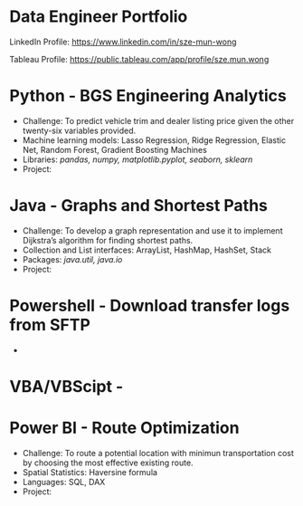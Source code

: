 # Data Engineer Portfolio
LinkedIn Profile: https://www.linkedin.com/in/sze-mun-wong

Tableau Profile: https://public.tableau.com/app/profile/sze.mun.wong

# Python - BGS Engineering Analytics
- Challenge: To predict vehicle trim and dealer listing price given the other twenty-six variables provided.
- Machine learning models: Lasso Regression, Ridge Regression, Elastic Net, Random Forest, Gradient Boosting Machines
- Libraries: *pandas, numpy, matplotlib.pyplot, seaborn, sklearn*
- Project:

# Java - Graphs and Shortest Paths
- Challenge: To develop a graph representation and use it to implement Dijkstra’s algorithm for finding shortest paths.
- Collection and List interfaces: ArrayList, HashMap, HashSet, Stack
- Packages: *java.util, java.io*
- Project: 

# Powershell - Download transfer logs from SFTP
* 

# VBA/VBScipt - 

# Power BI - Route Optimization
- Challenge: To route a potential location with minimun transportation cost by choosing the most effective existing route.
- Spatial Statistics: Haversine formula
- Languages: SQL, DAX
- Project: 
